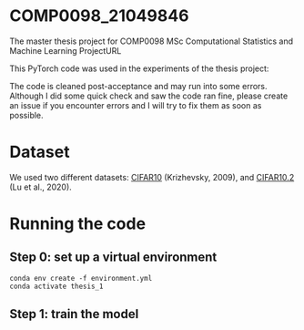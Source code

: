 # COMP0098_21049846
The master thesis project for COMP0098 MSc Computational Statistics and Machine Learning ProjectURL

This PyTorch code was used in the experiments of the thesis project:

The code is cleaned post-acceptance and may run into some errors. Although I did some quick check and saw the code ran fine, please create an issue if you encounter errors and I will try to fix them as soon as possible.

# Dataset
We used two different datasets: [CIFAR10](https://www.cs.toronto.edu/~kriz/cifar.html) (Krizhevsky, 2009), and [CIFAR10.2](https://github.com/modestyachts/cifar-10.2) (Lu et al., 2020).

# Running the code
## Step 0: set up a virtual environment
```
conda env create -f environment.yml
conda activate thesis_1
```

## Step 1: train the model

